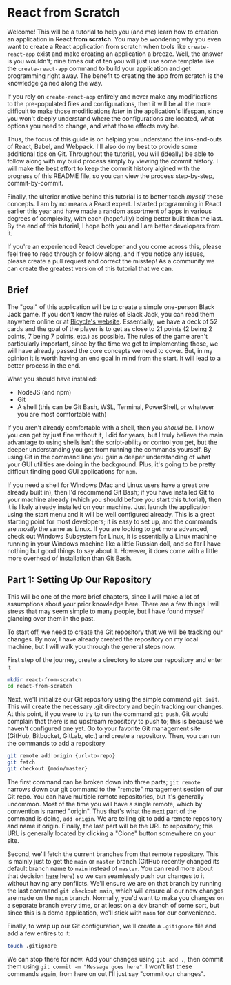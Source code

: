 # React from Scratch

Welcome! This will be a tutorial to help you (and me) learn how to creation an application in React **from scratch**. You may be wondering why you even want to create a React application from scratch when tools like `create-react-app` exist and make creating an application a breeze. Well, the answer is you wouldn't; nine times out of ten you will just use some template like the `create-react-app` command to build your application and get programming right away. The benefit to creating the app from scratch is the knowledge gained along the way.

If you rely on `create-react-app` entirely and never make any modifications to the pre-populated files and configurations, then it will be all the more difficult to make those modifications _later_ in the application's lifespan, since you won't deeply understand where the configurations are located, what options you need to change, and what those effects may be.

Thus, the focus of this guide is on helping you understand the ins-and-outs of React, Babel, and Webpack. I'll also do my best to provide some additional tips on Git. Throughout the tutorial, you will (ideally) be able to follow along with my build process simply by viewing the commit history. I will make the best effort to keep the commit history algined with the progress of this README file, so you can view the process step-by-step, commit-by-commit.

Finally, the ulterior motive behind this tutorial is to better teach _myself_ these concepts. I am by no means a React expert. I started programming in React earlier this year and have made a random assortment of apps in various degrees of complexity, with each (hopefully) being better built than the last. By the end of this tutorial, I hope both you and I are better developers from it.

If you're an experienced React developer and you come across this, please feel free to read through or follow along, and if you notice any issues, please create a pull request and correct the misstep! As a community we can create the greatest version of this tutorial that we can.

## Brief

The "goal" of this application will be to create a simple one-person Black Jack game. If you don't know the rules of Black Jack, you can read them anywhere online or at [Bicycle's website](https://bicyclecards.com/how-to-play/blackjack/). Essentially, we have a deck of 52 cards and the goal of the player is to get as close to 21 points (2 being 2 points, 7 being 7 points, etc.) as possible. The rules of the game aren't particularly important, since by the time we get to implementing those, we will have already passed the core concepts we need to cover. But, in my opinion it is worth having an end goal in mind from the start. It will lead to a better process in the end.

What you should have installed:

- NodeJS (and npm)
- Git
- A shell (this can be Git Bash, WSL, Terminal, PowerShell, or whatever you are most comfortable with)

If you aren't already comfortable with a shell, then you _should_ be. I know you can get by just fine without it, I did for years, but I truly believe the main advantage to using shells isn't the script-ability or control you get, but the deeper understanding you get from running the commands yourself. By using Git in the command line you gain a deeper understanding of what your GUI utilities are doing in the background. Plus, it's going to be pretty difficult finding good GUI applications for `npm`.

If you need a shell for Windows (Mac and Linux users have a great one already built in), then I'd recommend Git Bash; if you have installed Git to your machine already (which you should before you start this tutorial), then it is likely already installed on your machine. Just launch the application using the start menu and it will be well configured already. This is a great starting point for most developers; it is easy to set up, and the commands are _mostly_ the same as Linux. If you are looking to get more advanced, check out Windows Subsystem for Linux, it is essentially a Linux machine running in your Windows machine like a little Russian doll, and so far I have nothing but good things to say about it. However, it does come with a little more overhead of installation than Git Bash.

## Part 1: Setting Up Our Repository

This will be one of the more brief chapters, since I will make a lot of assumptions about your prior knowledge here. There are a few things I will stress that may seem simple to many people, but I have found myself glancing over them in the past.

To start off, we need to create the Git repository that we will be tracking our changes. By now, I have already created the repository on my local machine, but I will walk you through the general steps now.

First step of the journey, create a directory to store our repository and enter it

```bash
mkdir react-from-scratch
cd react-from-scratch
```

Next, we'll initialize our Git repository using the simple command `git init`. This will create the necessary .git directory and begin tracking our changes. At this point, if you were to try to run the command `git push`, Git would complain that there is no upstream repository to push to; this is because we haven't configured one yet. Go to your favorite Git management site (GitHub, Bitbucket, GitLab, etc.) and create a repository. Then, you can run the commands to add a repository

```bash
git remote add origin {url-to-repo}
git fetch
git checkout {main/master}
```

The first command can be broken down into three parts; `git remote` narrows down our git command to the "remote" management section of our Git repo. You can have multiple remote repositories, but it's generally uncommon. Most of the time you will have a single remote, which by convention is named "origin". Thus that's what the next part of the command is doing, `add origin`. We are telling git to add a remote repository and name it origin. Finally, the last part will be the URL to repository; this URL is generally located by clicking a "Clone" button somewhere on your site.

Second, we'll fetch the current branches from that remote repository. This is mainly just to get the `main` or `master` branch (GitHub recently changed its default branch name to `main` instead of `master`. You can read more about that decision [here](https://github.com/github/renaming/) here) so we can seamlessly push our changes to it without having any conflicts. We'll ensure we are on that branch by running the last command `git checkout main`, which will ensure all our new changes are made on the `main` branch. Normally, you'd want to make you changes on a separate branch every time, or at least on a `dev` branch of some sort, but since this is a demo application, we'll stick with `main` for our convenience.

Finally, to wrap up our Git configuration, we'll create a `.gitignore` file and add a few entires to it:

```bash
touch .gitignore
```

We can stop there for now. Add your changes using `git add .`, then commit them using `git commit -m "Message goes here"`. I won't list these commands again, from here on out I'll just say "commit our changes".

